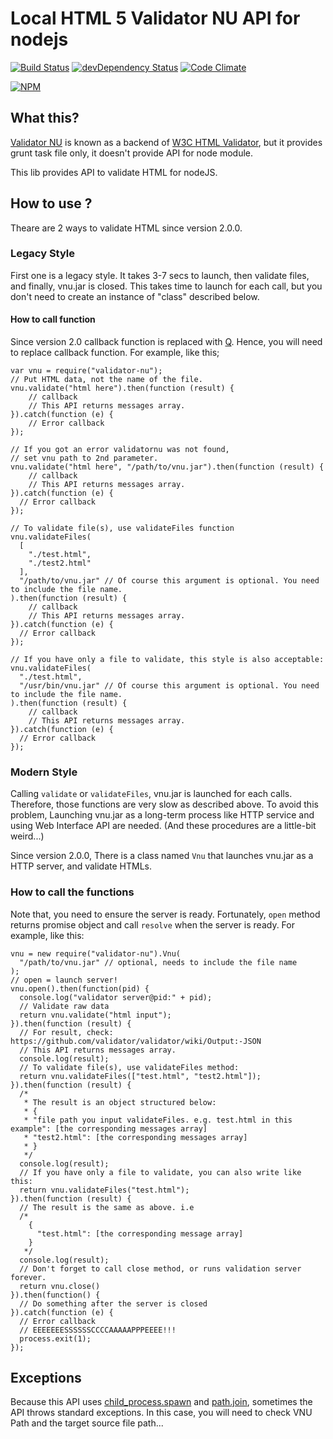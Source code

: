 # Local HTML 5 Validator NU API for nodejs

[![Build Status](https://travis-ci.org/hiroaki-yamamoto/node-validator-nu.svg?branch=master)](https://travis-ci.org/hiroaki-yamamoto/node-validator-nu)
[![devDependency Status](https://david-dm.org/hiroaki-yamamoto/node-validator-nu/dev-status.svg)](https://david-dm.org/hysoftware/node-validator-nu#info=devDependencies)
[![Code Climate](https://codeclimate.com/github/hiroaki-yamamoto/node-validator-nu/badges/gpa.svg)](https://codeclimate.com/github/hysoftware/node-validator-nu)

[![NPM](https://nodei.co/npm/validator-nu.png?downloads=true&downloadRank=true)](https://nodei.co/npm/validator-nu/)

## What this?

[Validator NU](http://validator.github.io/validator/) is known as a backend of
[W3C HTML Validator](http://validator.w3.org/), but it provides grunt task
file only, it doesn't provide API for node module.

This lib provides API to validate HTML for nodeJS.

## How to use ?
Theare are 2 ways to validate HTML since version 2.0.0.

### Legacy Style
First one is a legacy style. It takes 3-7 secs to launch, then validate files,
and finally, vnu.jar is closed. This takes time to launch for each call,
but you don't need to create an instance of "class" described below.

#### How to call function
Since version 2.0 callback function is replaced with
[Q](https://github.com/kriskowal/q). Hence, you will need to replace callback
function. For example, like this;

~~~~
var vnu = require("validator-nu");
// Put HTML data, not the name of the file.
vnu.validate("html here").then(function (result) {
    // callback
    // This API returns messages array.
}).catch(function (e) {
    // Error callback
});

// If you got an error validatornu was not found,
// set vnu path to 2nd parameter.
vnu.validate("html here", "/path/to/vnu.jar").then(function (result) {
    // callback
    // This API returns messages array.
}).catch(function (e) {
  // Error callback
});

// To validate file(s), use validateFiles function
vnu.validateFiles(
  [
    "./test.html",
    "./test2.html"
  ],
  "/path/to/vnu.jar" // Of course this argument is optional. You need to include the file name.
).then(function (result) {
    // callback
    // This API returns messages array.
}).catch(function (e) {
  // Error callback
});

// If you have only a file to validate, this style is also acceptable:
vnu.validateFiles(
  "./test.html",
  "/usr/bin/vnu.jar" // Of course this argument is optional. You need to include the file name.
).then(function (result) {
    // callback
    // This API returns messages array.
}).catch(function (e) {
  // Error callback
});
~~~~

### Modern Style
Calling ```validate``` or ```validateFiles```, vnu.jar is launched for
each calls. Therefore, those functions are very slow as described above.
To avoid this problem, Launching vnu.jar as a long-term process
like HTTP service and using Web Interface API are needed.
(And these procedures are a little-bit weird...)

Since version 2.0.0, There is a class named ```Vnu``` that launches vnu.jar
as a HTTP server, and validate HTMLs.

### How to call the functions
Note that, you need to ensure the server is ready. Fortunately, ```open```
method returns promise object and call ```resolve``` when the server is ready.
For example, like this:

~~~~
vnu = new require("validator-nu").Vnu(
  "/path/to/vnu.jar" // optional, needs to include the file name
);
// open = launch server!
vnu.open().then(function(pid) {
  console.log("validator server@pid:" + pid);
  // Validate raw data
  return vnu.validate("html input");
}).then(function (result) {
  // For result, check: https://github.com/validator/validator/wiki/Output:-JSON
  // This API returns messages array.
  console.log(result);
  // To validate file(s), use validateFiles method:
  return vnu.validateFiles(["test.html", "test2.html"]);
}).then(function (result) {
  /*
   * The result is an object structured below:
   * {
   * "file path you input validateFiles. e.g. test.html in this example": [the corresponding messages array]
   * "test2.html": [the corresponding messages array]
   * }
   */
  console.log(result);
  // If you have only a file to validate, you can also write like this:
  return vnu.validateFiles("test.html");
}).then(function (result) {
  // The result is the same as above. i.e
  /*
    {
      "test.html": [the corresponding message array]
    }
   */
  console.log(result);
  // Don't forget to call close method, or runs validation server forever.
  return vnu.close()
}).then(function() {
  // Do something after the server is closed
}).catch(function (e) {
  // Error callback
  // EEEEEEESSSSSSCCCCAAAAAPPPEEEE!!!
  process.exit(1);
});
~~~~

## Exceptions
Because this API uses [child_process.spawn](http://nodejs.org/api/child_process.html#child_process_child_process_spawn_command_args_options) and
[path.join](http://nodejs.org/api/path.html#path_path_join_path1_path2), sometimes the API throws
standard exceptions. In this case, you will need to check VNU Path and the target source file path...
